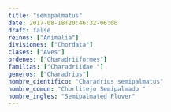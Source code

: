 ```yaml
---
title: "semipalmatus"
date: 2017-08-18T20:46:32-06:00
draft: false
reinos: ["Animalia"]
divisiones: ["Chordata"]
clases: ["Aves"]
ordenes: ["Charadriiformes"]
familias: ["Charadriidae "]
generos: ["Charadrius"]
nombre_cientifico: "Charadrius semipalmatus"
nombre_comun: "Chorlitejo Semipalmado "
nombre_ingles: "Semipalmated Plover"
---
```

